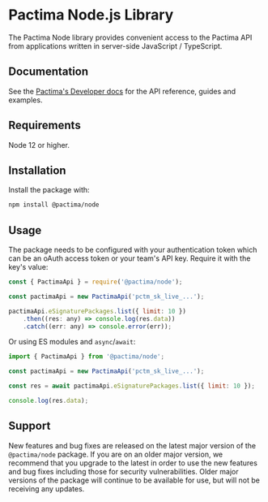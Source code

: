# Pactima Node.js Library

The Pactima Node library provides convenient access to the Pactima API from
applications written in server-side JavaScript / TypeScript.


## Documentation

See the [Pactima's Developer docs](https://developers.pactima.com/) for the API reference, guides and examples.


## Requirements

Node 12 or higher.

## Installation

Install the package with:

```sh
npm install @pactima/node
```

## Usage

The package needs to be configured with your authentication token which can be an oAuth access token or your team's API key.
Require it with the key's value:

<!-- prettier-ignore -->
```js
const { PactimaApi } = require('@pactima/node');

const pactimaApi = new PactimaApi('pctm_sk_live_...');

pactimaApi.eSignaturePackages.list({ limit: 10 })
    .then((res: any) => console.log(res.data))
    .catch((err: any) => console.error(err));
```

Or using ES modules and `async`/`await`:

```js
import { PactimaApi } from '@pactima/node';

const pactimaApi = new PactimaApi('pctm_sk_live_...');

const res = await pactimaApi.eSignaturePackages.list({ limit: 10 });

console.log(res.data);
```

## Support

New features and bug fixes are released on the latest major version of the `@pactima/node` package. If you are on an older major version, we recommend that you upgrade to the latest in order to use the new features and bug fixes including those for security vulnerabilities. Older major versions of the package will continue to be available for use, but will not be receiving any updates.